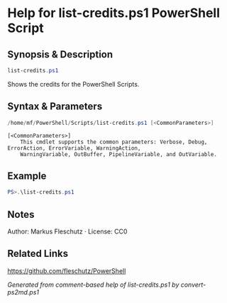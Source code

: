 # Help for list-credits.ps1 PowerShell Script

## Synopsis & Description
```powershell
list-credits.ps1
```

Shows the credits for the PowerShell Scripts.

## Syntax & Parameters
```powershell
/home/mf/PowerShell/Scripts/list-credits.ps1 [<CommonParameters>]
```

```
[<CommonParameters>]
    This cmdlet supports the common parameters: Verbose, Debug, ErrorAction, ErrorVariable, WarningAction, 
    WarningVariable, OutBuffer, PipelineVariable, and OutVariable.
```

## Example
```powershell
PS>.\list-credits.ps1
```


## Notes
Author: Markus Fleschutz · License: CC0

## Related Links
https://github.com/fleschutz/PowerShell

*Generated from comment-based help of list-credits.ps1 by convert-ps2md.ps1*
